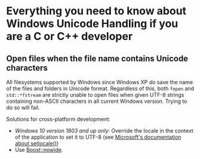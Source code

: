 # Everything you need to know about Windows Unicode Handling if you are a C or C++ developer

## Open files when the file name contains Unicode characters

All filesystems supported by Windows since Windows XP *do* save the name of the files and folders in Unicode format. Regardless of this, both `fopen` and `std::*fstream` are strictly unable to open files when given UTF-8 strings containing non-ASCII characters in all current Windows version. Trying to do so will fail.

Solutions for cross-platform development:

* *Windows 10 version 1803 and up only*: Override the locale in the context of the application to set it to UTF-8 (see [Microsoft's documentation about setlocale()](https://learn.microsoft.com/en-us/cpp/c-runtime-library/reference/setlocale-wsetlocale?view=msvc-170))
* Use [Boost::nowide](https://www.boost.org/doc/libs/master/libs/nowide/doc/html/index.html).
